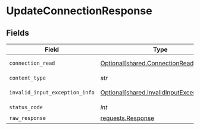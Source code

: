 # UpdateConnectionResponse


## Fields

| Field                                                                                          | Type                                                                                           | Required                                                                                       | Description                                                                                    |
| ---------------------------------------------------------------------------------------------- | ---------------------------------------------------------------------------------------------- | ---------------------------------------------------------------------------------------------- | ---------------------------------------------------------------------------------------------- |
| `connection_read`                                                                              | [Optional[shared.ConnectionRead]](../../models/shared/connectionread.md)                       | :heavy_minus_sign:                                                                             | Successful operation                                                                           |
| `content_type`                                                                                 | *str*                                                                                          | :heavy_check_mark:                                                                             | N/A                                                                                            |
| `invalid_input_exception_info`                                                                 | [Optional[shared.InvalidInputExceptionInfo]](../../models/shared/invalidinputexceptioninfo.md) | :heavy_minus_sign:                                                                             | Input failed validation                                                                        |
| `status_code`                                                                                  | *int*                                                                                          | :heavy_check_mark:                                                                             | N/A                                                                                            |
| `raw_response`                                                                                 | [requests.Response](https://requests.readthedocs.io/en/latest/api/#requests.Response)          | :heavy_minus_sign:                                                                             | N/A                                                                                            |